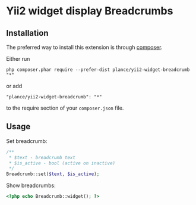 Yii2 widget display Breadcrumbs
==============

Installation
------------

The preferred way to install this extension is through [composer](http://getcomposer.org/download/).

Either run

```
php composer.phar require --prefer-dist plance/yii2-widget-breadcrumb "*"
```

or add

```
"plance/yii2-widget-breadcrumb": "*"
```

to the require section of your `composer.json` file.


Usage
-----

Set breadcrumb:
```php
/**
 * $text - breadcrumb text
 * $is_active - bool (active on inactive)
 */
Breadcrumb::set($text, $is_active);
```

Show breadcrumbs:
```php
<?php echo Breadcrumb::widget(); ?>
```